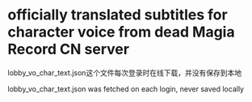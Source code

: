 # officially translated subtitles for character voice from dead Magia Record CN server

lobby_vo_char_text.json这个文件每次登录时在线下载，并没有保存到本地

lobby_vo_char_text.json was fetched on each login, never saved locally